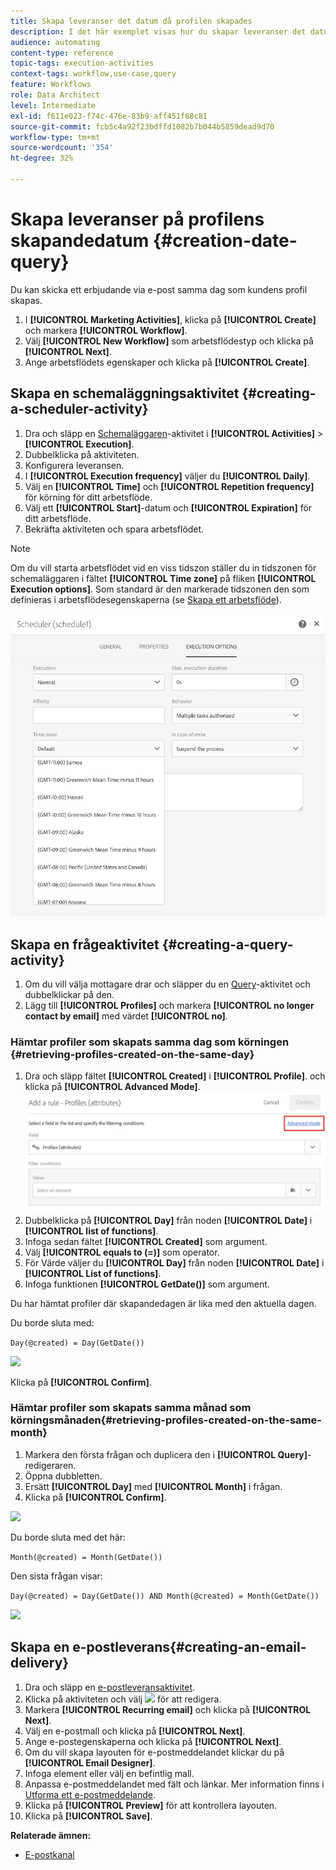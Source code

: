 ```yaml
---
title: Skapa leveranser det datum då profilen skapades
description: I det här exemplet visas hur du skapar leveranser det datum då profilen skapades.
audience: automating
content-type: reference
topic-tags: execution-activities
context-tags: workflow,use-case,query
feature: Workflows
role: Data Architect
level: Intermediate
exl-id: f611e023-f74c-476e-83b9-aff451f68c81
source-git-commit: fcb5c4a92f23bdffd1082b7b044b5859dead9d70
workflow-type: tm+mt
source-wordcount: '354'
ht-degree: 32%

---
```


# Skapa leveranser på profilens skapandedatum {#creation-date-query}

Du kan skicka ett erbjudande via e-post samma dag som kundens profil skapas.

1. I **[!UICONTROL Marketing Activities]**, klicka på **[!UICONTROL Create]** och markera **[!UICONTROL Workflow]**.
1. Välj **[!UICONTROL New Workflow]** som arbetsflödestyp och klicka på **[!UICONTROL Next]**.
1. Ange arbetsflödets egenskaper och klicka på **[!UICONTROL Create]**.

## Skapa en schemaläggningsaktivitet {#creating-a-scheduler-activity}

1. Dra och släpp en [Schemaläggaren](../../automating/using/scheduler.md)-aktivitet i **[!UICONTROL Activities]** > **[!UICONTROL Execution]**.
1. Dubbelklicka på aktiviteten.
1. Konfigurera leveransen.
1. I **[!UICONTROL Execution frequency]** väljer du **[!UICONTROL Daily]**.
1. Välj en **[!UICONTROL Time]** och **[!UICONTROL Repetition frequency]** för körning för ditt arbetsflöde.
1. Välj ett **[!UICONTROL Start]**-datum och **[!UICONTROL Expiration]** för ditt arbetsflöde.
1. Bekräfta aktiviteten och spara arbetsflödet.

>[!NOTE]
>
>Om du vill starta arbetsflödet vid en viss tidszon ställer du in tidszonen för schemaläggaren i fältet **[!UICONTROL Time zone]** på fliken **[!UICONTROL Execution options]**. Som standard är den markerade tidszonen den som definieras i arbetsflödesegenskaperna (se [Skapa ett arbetsflöde](../../automating/using/building-a-workflow.md)).

![](assets/time_zone.png)

## Skapa en frågeaktivitet {#creating-a-query-activity}

1. Om du vill välja mottagare drar och släpper du en [Query](../../automating/using/query.md)-aktivitet och dubbelklickar på den.
1. Lägg till **[!UICONTROL Profiles]** och markera **[!UICONTROL no longer contact by email]** med värdet **[!UICONTROL no]**.

### Hämtar profiler som skapats samma dag som körningen {#retrieving-profiles-created-on-the-same-day}

1. Dra och släpp fältet **[!UICONTROL Created]** i **[!UICONTROL Profile]**. och klicka på **[!UICONTROL Advanced Mode]**.
   ![](assets/advanced_mode.png)
1. Dubbelklicka på **[!UICONTROL Day]** från noden **[!UICONTROL Date]** i **[!UICONTROL list of functions]**.
1. Infoga sedan fältet **[!UICONTROL Created]** som argument.
1. Välj **[!UICONTROL equals to (=)]** som operator.
1. För Värde väljer du **[!UICONTROL Day]** från noden **[!UICONTROL Date]** i **[!UICONTROL List of functions]**.
1. Infoga funktionen **[!UICONTROL GetDate()]** som argument.

Du har hämtat profiler där skapandedagen är lika med den aktuella dagen.

Du borde sluta med:

```Day(@created) = Day(GetDate())```

![](assets/day_creation_query.png)

Klicka på **[!UICONTROL Confirm]**.

### Hämtar profiler som skapats samma månad som körningsmånaden{#retrieving-profiles-created-on-the-same-month}

1. Markera den första frågan och duplicera den i **[!UICONTROL Query]**-redigeraren.
1. Öppna dubbletten.
1. Ersätt **[!UICONTROL Day]** med **[!UICONTROL Month]** i frågan.
1. Klicka på **[!UICONTROL Confirm]**.

![](assets/month_rule.png)

Du borde sluta med det här:

``` Month(@created) = Month(GetDate()) ```

Den sista frågan visar:

```Day(@created) = Day(GetDate()) AND Month(@created) = Month(GetDate())```

![](assets/expression_editor_1.png)

## Skapa en e-postleverans{#creating-an-email-delivery}

1. Dra och släpp en [e-postleveransaktivitet](../../automating/using/email-delivery.md).
1. Klicka på aktiviteten och välj ![](assets/edit_darkgrey-24px.png) för att redigera.
1. Markera **[!UICONTROL Recurring email]** och klicka på **[!UICONTROL Next]**.
1. Välj en e-postmall och klicka på **[!UICONTROL Next]**.
1. Ange e-postegenskaperna och klicka på **[!UICONTROL Next]**.
1. Om du vill skapa layouten för e-postmeddelandet klickar du på **[!UICONTROL Email Designer]**.
1. Infoga element eller välj en befintlig mall.
1. Anpassa e-postmeddelandet med fält och länkar.
Mer information finns i [Utforma ett e-postmeddelande](../../designing/using/designing-from-scratch.md#designing-an-email-content-from-scratch).
1. Klicka på **[!UICONTROL Preview]** för att kontrollera layouten.
1. Klicka på **[!UICONTROL Save]**.

**Relaterade ämnen:**

* [E-postkanal](../../channels/using/creating-an-email.md)
